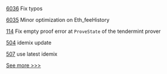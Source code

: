 
[6036](https://github.com/hyperledger/besu/pull/6036) Fix typos

[6035](https://github.com/hyperledger/besu/pull/6035) Minor optimization on Eth_feeHistory

[114](https://github.com/hyperledger-labs/yui-relayer/pull/114) Fix empty proof error at `ProveState` of the tendermint prover

[504](https://github.com/hyperledger-labs/fabric-smart-client/pull/504) idemix update

[507](https://github.com/hyperledger-labs/fabric-token-sdk/pull/507) use latest idemix


[See more >>>](https://start-here.hyperledger.org/pull-requests)
